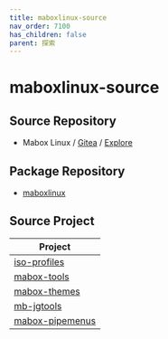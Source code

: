 ```yaml
---
title: maboxlinux-source
nav_order: 7100
has_children: false
parent: 探索
---
```



# maboxlinux-source


## Source Repository

* Mabox Linux / [Gitea](https://git.maboxlinux.org/) / [Explore](https://git.maboxlinux.org/explore/repos)


## Package Repository

* [maboxlinux](https://samwhelp.github.io/note-about-mabox/read/explore/maboxlinux.html)


## Source Project


| Project |
| --- |
| [iso-profiles](https://git.maboxlinux.org/Mabox/iso-profiles) |
| [mabox-tools](https://git.maboxlinux.org/Mabox/mabox-tools) |
| [mabox-themes](https://git.maboxlinux.org/Mabox/mabox-themes) |
| [mb-jgtools](https://git.maboxlinux.org/Mabox/mb-jgtools) |
| [mabox-pipemenus](https://git.maboxlinux.org/Mabox/mabox-pipemenus) |
